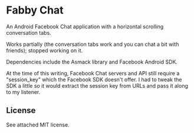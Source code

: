Fabby Chat
==========

An Android Facebook Chat application with a horizontal scrolling conversation tabs.

Works partially (the conversation tabs work and you can chat a bit with friends); stopped working on it.

Dependencies include the Asmack library and Facebook Android SDK.

At the time of this writing, Facebook Chat servers and API still require a "session_key" which the Facebook SDK doesn't offer. I had to tweak the SDK a little so it would extract the session key from URLs and pass it along to my listener.

License
--------
See attached MIT license.

